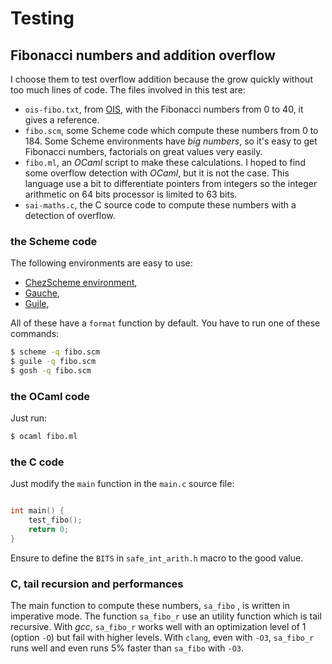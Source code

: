 # Testing

## Fibonacci numbers and addition overflow

I choose them to test overflow addition because the grow quickly without too much lines of code. The files involved in this test are:

- `ois-fibo.txt`, from [OIS](https://oeis.org/A000045/list), with the Fibonacci numbers from 0 to 40, it gives a reference.
- `fibo.scm`, some Scheme code which compute these numbers from 0 to 184. Some Scheme environments have *big numbers*, so it's easy to get Fibonacci numbers, factorials on great values very easily.
- `fibo.ml`, an *OCaml* script to make these calculations. I hoped to find some overflow detection with *OCaml*, but it is not the case. This language use a bit to differentiate pointers from integers so the integer arithmetic on 64 bits processor is limited to 63 bits.
- `sai-maths.c`, the C source code to compute these numbers with a detection of overflow.

### the Scheme code

The following environments are easy to use:

- [ChezScheme environment](https://github.com/cisco/ChezScheme),
- [Gauche](http://practical-scheme.net/gauche/index.html), 
- [Guile](https://www.gnu.org/software/guile/),

All of these have a `format` function by default. You have to run one of these commands:

```sh
$ scheme -q fibo.scm
$ guile -q fibo.scm
$ gosh -q fibo.scm
```



### the OCaml code

Just run:

```sh
$ ocaml fibo.ml
```



### the C code

Just modify the `main` function in the `main.c` source file:

```C

int main() {
    test_fibo();
    return 0;
}
```

Ensure to define the `BITS` in `safe_int_arith.h` macro to the good value.

### C, tail recursion and performances

The main function to compute these numbers, `sa_fibo` , is written in imperative mode. The function `sa_fibo_r` use an utility function which is tail recursive. With *gcc*, `sa_fibo_r` works well with an optimization level of 1 (option `-O`) but fail with higher levels. With `clang`, even with `-O3`, `sa_fibo_r` runs well and even runs 5% faster than `sa_fibo` with `-O3`.